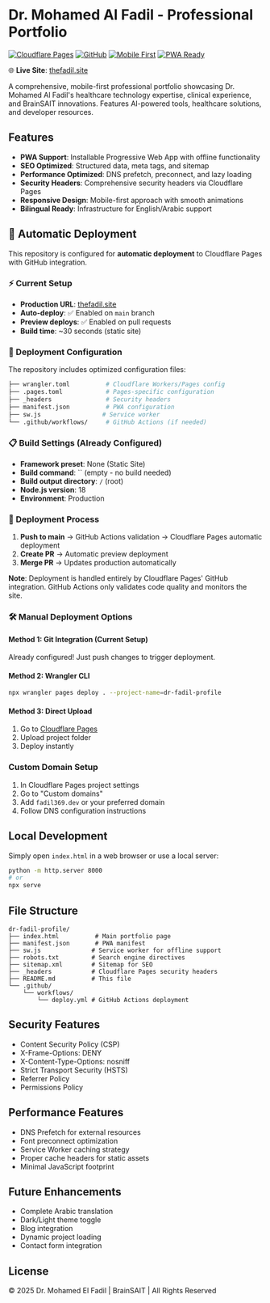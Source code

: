 # Dr. Mohamed Al Fadil - Professional Portfolio

[![Cloudflare Pages](https://img.shields.io/badge/Deployed%20on-Cloudflare%20Pages-orange?style=flat-square&logo=cloudflare)](https://thefadil.site)
[![GitHub](https://img.shields.io/badge/Source-GitHub-black?style=flat-square&logo=github)](https://github.com/Fadil369/dr-fadil-profile)
[![Mobile First](https://img.shields.io/badge/Design-Mobile%20First-blue?style=flat-square&logo=responsive)](https://thefadil.site)
[![PWA Ready](https://img.shields.io/badge/PWA-Ready-green?style=flat-square&logo=pwa)](https://thefadil.site)

🌐 **Live Site**: [thefadil.site](https://thefadil.site)

A comprehensive, mobile-first professional portfolio showcasing Dr. Mohamed Al Fadil's healthcare technology expertise, clinical experience, and BrainSAIT innovations. Features AI-powered tools, healthcare solutions, and developer resources.

## Features

- **PWA Support**: Installable Progressive Web App with offline functionality
- **SEO Optimized**: Structured data, meta tags, and sitemap
- **Performance Optimized**: DNS prefetch, preconnect, and lazy loading
- **Security Headers**: Comprehensive security headers via Cloudflare Pages
- **Responsive Design**: Mobile-first approach with smooth animations
- **Bilingual Ready**: Infrastructure for English/Arabic support

## 🚀 Automatic Deployment

This repository is configured for **automatic deployment** to Cloudflare Pages with GitHub integration.

### ⚡ Current Setup
- **Production URL**: [thefadil.site](https://thefadil.site)
- **Auto-deploy**: ✅ Enabled on `main` branch
- **Preview deploys**: ✅ Enabled on pull requests
- **Build time**: ~30 seconds (static site)

### 🔧 Deployment Configuration

The repository includes optimized configuration files:

```bash
├── wrangler.toml          # Cloudflare Workers/Pages config
├── .pages.toml            # Pages-specific configuration  
├── _headers               # Security headers
├── manifest.json          # PWA configuration
├── sw.js                 # Service worker
└── .github/workflows/     # GitHub Actions (if needed)
```

### 📋 Build Settings (Already Configured)
- **Framework preset**: None (Static Site)
- **Build command**: `` (empty - no build needed)
- **Build output directory**: `/` (root)
- **Node.js version**: 18
- **Environment**: Production

### 🚦 Deployment Process

1. **Push to main** → GitHub Actions validation → Cloudflare Pages automatic deployment
2. **Create PR** → Automatic preview deployment  
3. **Merge PR** → Updates production automatically

**Note**: Deployment is handled entirely by Cloudflare Pages' GitHub integration. GitHub Actions only validates code quality and monitors the site.

### 🛠️ Manual Deployment Options

#### Method 1: Git Integration (Current Setup)
Already configured! Just push changes to trigger deployment.

#### Method 2: Wrangler CLI
```bash
npx wrangler pages deploy . --project-name=dr-fadil-profile
```

#### Method 3: Direct Upload
1. Go to [Cloudflare Pages](https://pages.cloudflare.com/)
2. Upload project folder
3. Deploy instantly

### Custom Domain Setup

1. In Cloudflare Pages project settings
2. Go to "Custom domains"
3. Add `fadil369.dev` or your preferred domain
4. Follow DNS configuration instructions

## Local Development

Simply open `index.html` in a web browser or use a local server:

```bash
python -m http.server 8000
# or
npx serve
```

## File Structure

```
dr-fadil-profile/
├── index.html          # Main portfolio page
├── manifest.json       # PWA manifest
├── sw.js              # Service worker for offline support
├── robots.txt         # Search engine directives
├── sitemap.xml        # Sitemap for SEO
├── _headers           # Cloudflare Pages security headers
├── README.md          # This file
└── .github/
    └── workflows/
        └── deploy.yml # GitHub Actions deployment
```

## Security Features

- Content Security Policy (CSP)
- X-Frame-Options: DENY
- X-Content-Type-Options: nosniff
- Strict Transport Security (HSTS)
- Referrer Policy
- Permissions Policy

## Performance Features

- DNS Prefetch for external resources
- Font preconnect optimization
- Service Worker caching strategy
- Proper cache headers for static assets
- Minimal JavaScript footprint

## Future Enhancements

- Complete Arabic translation
- Dark/Light theme toggle
- Blog integration
- Dynamic project loading
- Contact form integration

## License

© 2025 Dr. Mohamed El Fadil | BrainSAIT | All Rights Reserved